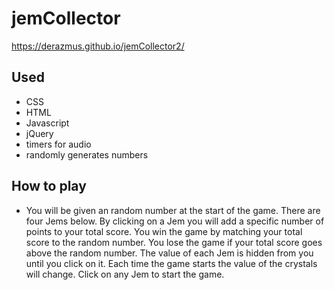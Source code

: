 # jemCollector

https://derazmus.github.io/jemCollector2/

## Used
+ CSS
+ HTML
+ Javascript
+ jQuery
+ timers for audio
+ randomly generates numbers

## How to play

+ You will be given an random number at the start of the game. There are four Jems below. By clicking on a Jem you will add a specific number of points to your total score. You win the game by matching your total score to the random number. You lose the game if your total score goes above the random number. The value of each Jem is hidden from you until you click on it. Each time the game starts the value of the crystals will change. Click on any Jem to start the game.
